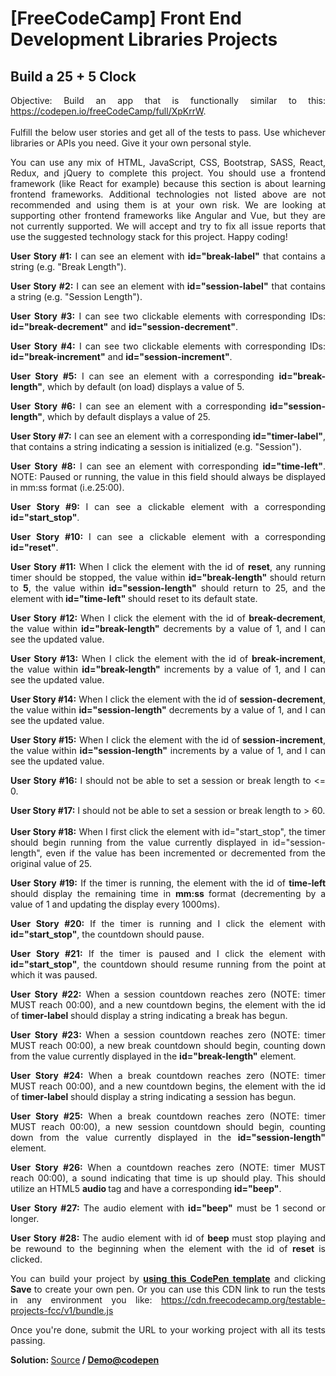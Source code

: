   <body>
    <h1>[FreeCodeCamp] Front End Development Libraries Projects</h1>
    <h2>Build a 25 + 5 Clock</h2>
    <p align="justify"> Objective: Build an app that is functionally similar to
      this: <a href="https://codepen.io/freeCodeCamp/full/XpKrrW">https://codepen.io/freeCodeCamp/full/XpKrrW</a>.<br>
      <br>
      Fulfill the below user stories and get all of the tests to pass. Use whichever libraries or APIs you need. Give it your own personal style.</p>
    <p align="justify">You can use any mix of HTML, JavaScript, CSS, Bootstrap, SASS, React, Redux, and jQuery to complete this project. You should use a
      frontend framework (like React for example) because this section is about learning frontend frameworks. Additional technologies not listed above are
      not recommended and using them is at your own risk. We are looking at supporting other frontend frameworks like Angular and Vue, but they are
      not currently supported. We will accept and try to fix all issue reports that use the suggested technology stack for this project. Happy coding!</p>
    <p align="justify"><strong>User Story #1:</strong> I can see an element with <strong> id="break-label"</strong> that contains a string (e.g. "Break
      Length").</p>
    <p align="justify"><strong>User Story #2:</strong> I can see an element with<strong> id="session-label"</strong> that contains a string (e.g. "Session
      Length").</p>
    <p align="justify"><strong>User Story #3:</strong> I can see two clickable elements with corresponding IDs: <strong>id="break-decrement"</strong>
      and <strong> id="session-decrement"</strong>.</p>
    <p align="justify"><strong>User Story #4:</strong> I can see two clickable elements with corresponding IDs: <strong>id="break-increment"</strong>
      and <strong>id="session-increment"</strong>.</p>
    <p align="justify"><strong>User Story #5:</strong> I can see an element with a corresponding <strong>id="break-length"</strong>, which by default (on
      load) displays a value of 5.</p>
    <p align="justify"><strong>User Story #6:</strong> I can see an element with a corresponding<strong> id="session-length"</strong>, which by default
      displays a value of 25.</p>
    <p align="justify"><strong>User Story #7:</strong> I can see an element with a corresponding<strong> id="timer-label"</strong>, that contains a string
      indicating a session is initialized (e.g. "Session").</p>
    <p align="justify"><strong>User Story #8:</strong> I can see an element with corresponding <strong>id="time-left"</strong>. NOTE: Paused or running,
      the value in this field should always be displayed in mm:ss format (i.e.25:00).</p>
    <p align="justify"><strong>User Story #9: </strong>I can see a clickable element with a corresponding<strong> id="start_stop"</strong>.</p>
    <p align="justify"><strong>User Story #10: </strong>I can see a clickable element with a corresponding<strong> id="reset"</strong>.</p>
    <p align="justify"><strong>User Story #11:</strong> When I click the element  with the id of <strong>reset</strong>, any running timer should be
      stopped, the value within <strong>id="break-length" </strong>should return to <strong>5</strong>, the value within <strong>id="session-length"</strong> should return to 25, and the element with<strong>
        id="time-left" </strong>should reset to its default state.</p>
    <p align="justify"><strong>User Story #12: </strong>When I click the element with the id of <strong>break-decrement</strong>, the value within <strong>id="break-length"</strong> decrements by a value of 1, and I can
      see the updated value.</p>
    <p align="justify"><strong>User Story #13:</strong> When I click the element  with the id of <strong>break-increment</strong>, the value within <strong>id="break-length"</strong>
      increments by a value of 1, and I can see the updated value.</p>
    <p align="justify"><strong>User Story #14:</strong> When I click the element with the id of <strong>session-decrement</strong>, the value within <strong>id="session-length"
        </strong> decrements by a value of 1, and I can see the updated value.</p>
    <p align="justify"><strong>User Story #15:</strong> When I click the element with the id of<strong> session-increment</strong>, the value within <strong>id="session-length"</strong>
      increments by a value of 1, and I can see the updated value.</p>
    <p align="justify"><strong>User Story #16:</strong> I should not be able to set a session or break length to &lt;= 0.</p>
    <p align="justify"><strong>User Story #17:</strong> I should not be able to set a session or break length to &gt; 60.<br>
      <strong><br> User Story #18:</strong> When I first click the element with id="start_stop", the timer should begin running from the value currently
      displayed in id="session-length", even if the value has been incremented or decremented from the original value of 25.</p>
    <p align="justify"><strong>User Story #19:</strong> If the timer is running, the element with the id of <strong>time-left</strong> should display the
      remaining time in <strong> mm:ss </strong>format (decrementing by a value of 1 and updating the display every 1000ms).</p>
    <p align="justify"><strong>User Story #20:</strong> If the timer is running and I click the element with <strong>id="start_stop"</strong>, the
      countdown should pause.</p>
    <p align="justify"><strong>User Story #21:</strong> If the timer is paused and I click the element with<strong> id="start_stop"</strong>, the
      countdown should resume running from the point at which it was paused.</p>
    <p align="justify"><strong>User Story #22:</strong> When a session countdown reaches zero (NOTE: timer MUST reach 00:00), and a new countdown begins,
      the element with the id of <strong>timer-label</strong> should display a string indicating a break has begun.</p>
    <p align="justify"><strong>User Story #23: </strong>When a session countdown reaches zero (NOTE: timer MUST reach 00:00), a new break
      countdown should begin, counting down from the value currently displayed in the <strong> id="break-length"</strong> element.</p>
    <p align="justify"><strong>User Story #24:</strong> When a break countdown reaches zero (NOTE: timer MUST reach 00:00), and a new countdown begins,
      the element with the id of <strong>timer-label</strong> should display a string indicating a session has begun.</p>
    <p align="justify"><strong>User Story #25:</strong> When a break countdown reaches zero (NOTE: timer MUST reach 00:00), a new session countdown
      should begin, counting down from the value currently displayed in the <strong> id="session-length"</strong> element.</p>
    <p align="justify"><strong>User Story #26: </strong>When a countdown reaches zero (NOTE: timer MUST reach 00:00), a sound indicating that time
      is up should play. This should utilize an HTML5 <strong>audio </strong>tag and have a corresponding <strong>id="beep"</strong>.</p>
    <p align="justify"><strong>User Story #27:</strong> The audio element with <strong> id="beep"</strong> must be 1 second or longer.</p>
    <p align="justify"><strong>User Story #28: </strong>The audio element with id of <strong> beep </strong>must stop playing and be rewound to the
      beginning when the element with the id of <strong>reset </strong>is clicked.</p>
    <p align="justify">You can build your project by <strong><u>using this CodePen template</u></strong> and clicking <strong>Save </strong>to
      create your own pen. Or you can use this CDN link to run the tests in any environment you like: <a href="https://cdn.freecodecamp.org/testable-projects-fcc/v1/bundle.js">https://cdn.freecodecamp.org/testable-projects-fcc/v1/bundle.js</a></p>
    <p align="justify"> Once you're done, submit the URL to your working project with all its tests passing.</p>
    <p><strong>Solution: </strong>
    <a href="https://github.com/cwchan0212/fcc-clock">Source</a><strong>
    <a href="https://github.com/cwchan0212/fcc-clock"> </a>/ </strong><a href="https://codepen.io/cwchan0212/pen/LYdPWbb"><strong>Demo@codepen</strong></a></p>
